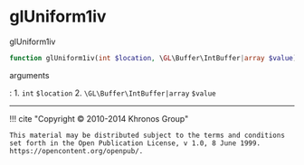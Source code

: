 # glUniform1iv
glUniform1iv

```php
function glUniform1iv(int $location, \GL\Buffer\IntBuffer|array $value) : void
```



arguments

:    1. `int` `$location` 
    2. `\GL\Buffer\IntBuffer|array` `$value` 



---
     

!!! cite "Copyright © 2010-2014 Khronos Group"

    This material may be distributed subject to the terms and conditions set forth in the Open Publication License, v 1.0, 8 June 1999. https://opencontent.org/openpub/.